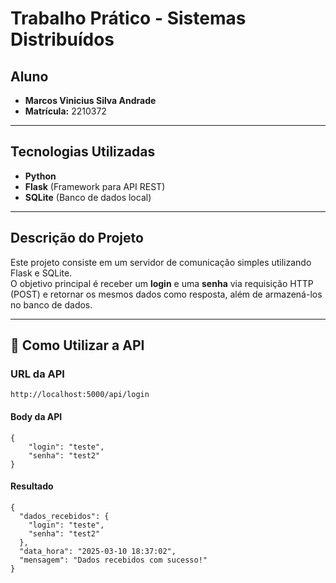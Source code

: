 # Trabalho Prático - Sistemas Distribuídos

## Aluno
- **Marcos Vinicius Silva Andrade**  
- **Matrícula:** 2210372  

---

## Tecnologias Utilizadas
- **Python**
- **Flask** (Framework para API REST)
- **SQLite** (Banco de dados local)

---

## Descrição do Projeto
Este projeto consiste em um servidor de comunicação simples utilizando Flask e SQLite.  
O objetivo principal é receber um **login** e uma **senha** via requisição HTTP (POST) e retornar os mesmos dados como resposta, além de armazená-los no banco de dados.

---

## 📡 Como Utilizar a API

### URL da API
```
http://localhost:5000/api/login
```

#### Body da API
```
{
    "login": "teste",
    "senha": "test2"
}

```

#### Resultado
```
{
  "dados_recebidos": {
    "login": "teste",
    "senha": "test2"
  },
  "data_hora": "2025-03-10 18:37:02",
  "mensagem": "Dados recebidos com sucesso!"
}

```
